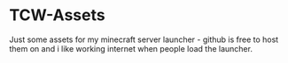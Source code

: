 # TCW-Assets
Just some assets for my minecraft server launcher - github is free to host them on and i like working internet when people load the launcher.

